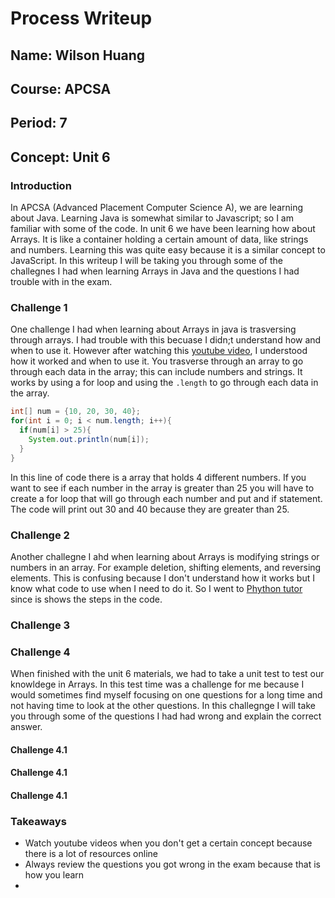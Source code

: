 # Process Writeup

## Name: Wilson Huang
## Course: APCSA
## Period: 7
## Concept: Unit 6

### Introduction
In APCSA (Advanced Placement Computer Science A), we are learning about Java. Learning Java is somewhat similar to Javascript; so I am familiar with some of the code. In unit 6 we have been learning how about Arrays. It is like a container holding a certain amount of data, like strings and numbers. Learning this was quite easy because it is a similar concept to JavaScript. In this writeup I will be taking you through some of the challegnes I had when learning Arrays in Java and the questions I had trouble with in the exam. 

### Challenge 1
One challenge I had when learning about Arrays in java is trasversing through arrays. I had trouble with this becuase I didn;t understand how and when to use it. However after watching this [youtube video](https://www.youtube.com/watch?v=A31qPGH43Gw), I understood how it worked and when to use it. You trasverse through an array to go through each data in the array; this can include numbers and strings. It works by using a for loop and using the `.length` to go through each data in the array.
```Java
int[] num = {10, 20, 30, 40};
for(int i = 0; i < num.length; i++){
  if(num[i] > 25){
    System.out.println(num[i]);
  }
}
```
In this line of code there is a array that holds 4 different numbers. If you want to see if each number in the array is greater than 25 you will have to create a for loop that will go through each number and put and if statement. The code will print out 30 and 40 because they are greater than 25. 

### Challenge 2
Another challegne I ahd when learning about Arrays is modifying strings or numbers in an array. For example deletion, shifting elements, and reversing elements. This is confusing because I don't understand how it works but I know what code to use when I need to do it. So I went to [Phython tutor](https://pythontutor.com/visualize.html#mode=edit) since is shows the steps in the code. 





### Challenge 3





### Challenge 4
When finished with the unit 6 materials, we had to take a unit test to test our knowldege in Arrays. In this test time was a challenge for me because I would sometimes find myself focusing on one questions for a long time and not having time to look at the other questions. In this challegnge I will take you through some of the questions I had had wrong and explain the correct answer. 

#### Challenge 4.1

#### Challenge 4.1

#### Challenge 4.1



### Takeaways 
* Watch youtube videos when you don't get a certain concept because there is a lot of resources online
* Always review the questions you got wrong in the exam because that is how you learn
* 






